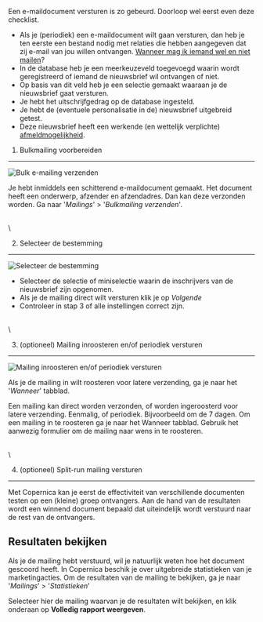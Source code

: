 Een e-maildocument versturen is zo gebeurd. Doorloop wel eerst even deze
checklist.

-   Als je (periodiek) een e-maildocument wilt gaan versturen, dan heb
    je ten eerste een bestand nodig met relaties die hebben aangegeven
    dat zij e-mail van jou willen ontvangen. [Wanneer mag ik iemand wel
    en niet
    mailen](http://www.copernica.com/nl/over-ons/nieuws/opt-in-double-opt-in-vraagt-u-om-toestemming)?
-   In de database heb je een meerkeuzeveld toegevoegd waarin wordt
    geregistreerd of iemand de nieuwsbrief wil ontvangen of niet.
-   Op basis van dit veld heb je een selectie gemaakt waaraan je de
    nieuwsbrief gaat versturen.
-   Je hebt het uitschrijfgedrag op de database ingesteld.
-   Je hebt de (eventuele personalisatie in de) nieuwsbrief uitgebreid
    getest.
-   Deze nieuwsbrief heeft een werkende (en wettelijk verplichte)
    [afmeldmogelijkheid](http://www.copernica.com/nl/over-ons/nieuws/opt-out-hou-je-klant-niet-tegen).

1. Bulkmailing voorbereiden
---------------------------

![Bulk e-mailing
verzenden](Copernicacom/nl-massmailing.png "Bulk e-mailing verzenden")

Je hebt inmiddels een schitterend e-maildocument gemaakt. Het document
heeft een onderwerp, afzender en afzendadres. Dan kan deze verzonden
worden. Ga naar '*Mailings*' \> '*Bulkmailing verzenden*'.

\
 \

2. Selecteer de bestemming
--------------------------

![Selecteer de
bestemming](Copernicacom/nl-target-massmailing.png "Selecteer de bestemming")

-   Selecteer de selectie of miniselectie waarin de inschrijvers van de
    nieuwsbrief zijn opgenomen.
-   Als je de mailing direct wilt versturen klik je op *Volgende*
-   Controleer in stap 3 of alle instellingen correct zijn.

\
 \

3. (optioneel) Mailing inroosteren en/of periodiek versturen
------------------------------------------------------------

![Mailing inroosteren en/of periodiek
versturen](Copernicacom/nl-schedule-massmailing.png "Mailing inroosteren en/of periodiek versturen")

Als je de mailing in wilt roosteren voor latere verzending, ga je naar
het '*Wanneer*' tabblad.

Een mailing kan direct worden verzonden, of worden ingeroosterd voor
latere verzending. Eenmalig, of periodiek. Bijvoorbeeld om de 7 dagen.
Om een mailing in te roosteren ga je naar het Wanneer tabblad. Gebruik
het aanwezig formulier om de mailing naar wens in te roosteren.

\
 \

4. (optioneel) Split-run mailing versturen
------------------------------------------

Met Copernica kan je eerst de effectiviteit van verschillende documenten
testen op een (kleine) groep ontvangers. Aan de hand van de resultaten
wordt een winnend document bepaald dat uiteindelijk wordt verstuurd naar
de rest van de ontvangers.

Resultaten bekijken
-------------------

Als je de mailing hebt verstuurd, wil je natuurlijk weten hoe het
document gescoord heeft. In Copernica beschik je over uitgebreide
statistieken van je marketingacties. Om de resultaten van de mailing te
bekijken, ga je naar '*Mailings*' \> '*Statistieken*'

Selecteer hier de mailing waarvan je de resultaten wilt bekijken, en
klik onderaan op **Volledig rapport weergeven**.
